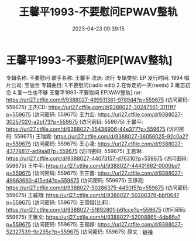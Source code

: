 ﻿---
title: 王馨平1993-不要慰问EPWAV整轨
date: 2023-04-23 09:39:15
categories: WAV车载音乐、镜像
tags: 华语中文
---
# 王馨平1993-不要慰问EP[WAV整轨]

专辑名称: 不要慰问
歌手名称: 王馨平
流派: 流行
专辑类型: EP
发行时间: 1994
唱片公司: 宝丽金
专辑曲目:
1.不要慰问(radio edit)
2.在你走的一天(remix)
3.难忘初恋
4.爱一生也不够
王馨平1993-不要慰问 EP[WAV整轨].rar: https://url27.ctfile.com/f/9388027-499511361-9789d4?p=559675
(访问密码: 559675)
王杰CD: https://url27.ctfile.com/d/9388027-30247561-31111f?p=559675
(访问密码: 559675)
王力宏: https://url27.ctfile.com/d/9388027-30257020-a2bf73?p=559675
(访问密码: 559675)
王馨平: https://url27.ctfile.com/d/9388027-35438906-44e377?p=559675
(访问密码: 559675)
王瑞霞: https://url27.ctfile.com/d/9388027-36056025-92c0a2?p=559675
(访问密码: 559675)
王心凌: https://url27.ctfile.com/d/9388027-43778817-ad9aa8?p=559675
(访问密码: 559675)
王若琳: https://url27.ctfile.com/d/9388027-44073157-d76310?p=559675
(访问密码: 559675)
王中平: https://url27.ctfile.com/d/9388027-44401662-0000bd?p=559675
(访问密码: 559675)
王芷蕾: https://url27.ctfile.com/d/9388027-49663660-415ed4?p=559675
(访问密码: 559675)
王铮亮: https://url27.ctfile.com/d/9388027-50286375-4450f5?p=559675
(访问密码: 559675)
王威翔: https://url27.ctfile.com/d/9388027-50286378-bbf064?p=559675
(访问密码: 559675)
王雪娥[比莉]: https://url27.ctfile.com/d/9388027-51892801-b6fcce?p=559675
(访问密码: 559675)
王雅文: https://url27.ctfile.com/d/9388027-52008865-4db86a?p=559675
(访问密码: 559675)
王俪婷: https://url27.ctfile.com/d/9388027-52327539-9c295c?p=559675
(访问密码: 559675)
原文：[链接](https://blog.sina.com.cn/s/blog_1647c7e76010311kc.html)